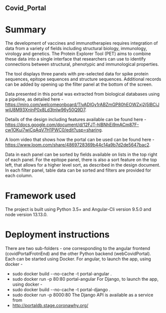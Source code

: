 ## Covid_Portal

# Summary
  The development of vaccines and immunotherapies requires integration of data from a variety of fields including structural biology, immunology, virology and genetics. The Protein Explorer Tool (PET) aims to combine these data into a single interface that researchers can use to identify connections between structural, phenotypic and immunological properties.

  The tool displays three panels with pre-selected data for spike protein sequences, epitope sequences and structure sequences. Additional records can be added by opening up the filter panel at the bottom of the screen. 
  
 Data presented in this portal was extracted from biological databases using a pipeline, as detailed here - https://miro.com/welcomeonboard/TlvADlGy1rABZmGP80hEOWZxj2j5lBCiJwiU8M93XnlnP0x8Ld3tnlw96y50Q9D7. 

 Details of the design including features available can be found here - https://docs.google.com/document/d/12FJT-hlBNhEi9mACm87F-cw1OKui7wiCqAqV7H1PWC0/edit?usp=sharing. 

 A loom video that shows how the portal can be used can be found here - https://www.loom.com/share/4869728369b44c14a9b7d2de5647bac2. 
  
 Data in each panel can be sorted by fields available on lists in the top right of each panel. For the epitope panel, there is also a sort feature on the top left, that allows for a higher level sort, as described in the design document. In each filter panel, table data can be sorted and filters are provided for each column.
  
# Framework used
  The project is built using Python 3.5+ and Angular-Cli version 9.5.0 and node version 13.13.0.
  
# Deployment instructions
  There are two sub-folders - one corresponding to the angular frontend (covidPortalFrotnEnd) and the other Python backend (webCovidPortal). Each can be started using Docker.
  For angular, to launch the app, using docker - 
  - sudo docker build --no-cache -t portal-angular .
  - sudo docker run -p 80:80 portal-angular
  For Django, to launch the app, using docker - 
  - sudo docker build --no-cache -t portal-django .
  - sudo docker run -p 8000:80
  The Django API is available as a service from 
  - http://portaldb.stage.coronawhy.org/

